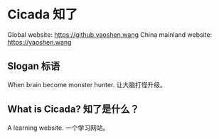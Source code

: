 # Cicada 知了

Global website: https://github.yaoshen.wang
China mainland website: https://yaoshen.wang

## Slogan 标语
When brain become monster hunter.
让大脑打怪升级。

## What is Cicada? 知了是什么？
A learning website. 一个学习网站。